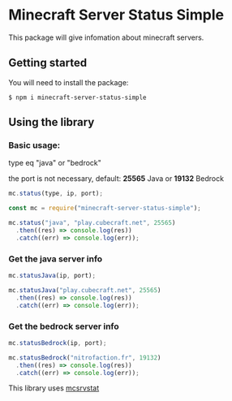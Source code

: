 # Minecraft Server Status Simple

This package will give infomation about minecraft servers.

## Getting started

You will need to install the package:

```shell
$ npm i minecraft-server-status-simple
```

## Using the library

### Basic usage:

type eq "java" or "bedrock"

the port is not necessary, default: **25565** Java or **19132** Bedrock

```js
mc.status(type, ip, port);
```

```js
const mc = require("minecraft-server-status-simple");

mc.status("java", "play.cubecraft.net", 25565)
  .then((res) => console.log(res))
  .catch((err) => console.log(err));
```

### Get the java server info

```js
mc.statusJava(ip, port);
```

```js
mc.statusJava("play.cubecraft.net", 25565)
  .then((res) => console.log(res))
  .catch((err) => console.log(err));
```

### Get the bedrock server info

```js
mc.statusBedrock(ip, port);
```

```js
mc.statusBedrock("nitrofaction.fr", 19132)
  .then((res) => console.log(res))
  .catch((err) => console.log(err));
```

This library uses [mcsrvstat](https://api.mcsrvstat.us)
